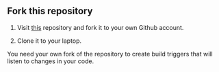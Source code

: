 ## Fork this repository

1. Visit [this](https://github.com/pingrid/nrk-kubernetes-intro) repository and fork it to your own Github account. 

2. Clone it to your laptop.

You need your own fork of the repository to create build triggers that will listen to changes in your code.

